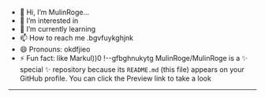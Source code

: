 - 👋 Hi, I’m MulinRoge...
- 👀 I’m interested in 
- 🌱 I’m currently learning
- 📫 How to reach me .bgvfuykghjnk
- 😄 Pronouns: okdfjieo
- ⚡ Fun fact: like Markul))0
!--gfbghnukytg
MulinRoge/MulinRoge is a ✨ special ✨ repository because its `README.md` (this file) appears on your GitHub profile.
You can click the Preview link to take a look 
---
